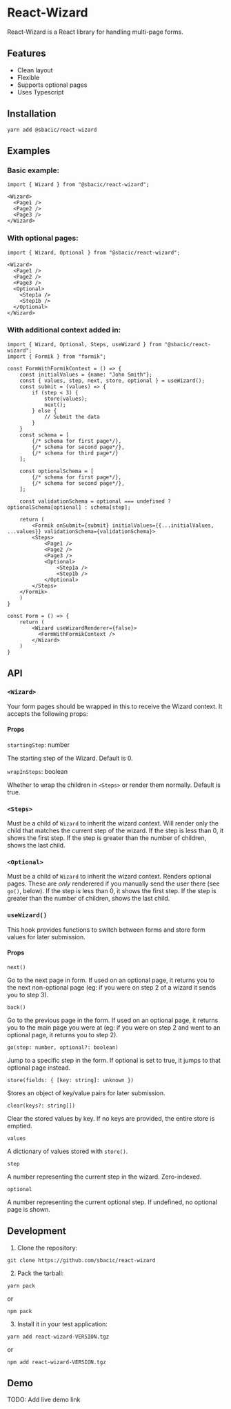 # React-Wizard

React-Wizard is a React library for handling multi-page forms.

## Features

- Clean layout
- Flexible
- Supports optional pages
- Uses Typescript

## Installation

`yarn add @sbacic/react-wizard`

## Examples

### Basic example:

```JSX
import { Wizard } from "@sbacic/react-wizard";

<Wizard>
  <Page1 />
  <Page2 />
  <Page3 />
</Wizard>
```

### With optional pages:

```JSX
import { Wizard, Optional } from "@sbacic/react-wizard";

<Wizard>
  <Page1 />
  <Page2 />
  <Page3 />
  <Optional>
    <Step1a />
    <Step1b />
  </Optional>
</Wizard>
```

### With additional context added in:

```JSX
import { Wizard, Optional, Steps, useWizard } from "@sbacic/react-wizard";
import { Formik } from "formik";

const FormWithFormikContext = () => {
    const initialValues = {name: "John Smith"};
    const { values, step, next, store, optional } = useWizard();
    const submit = (values) => {
        if (step < 3) {
            store(values);
            next();
        } else {
            // Submit the data
        }
    }
    const schema = [
        {/* schema for first page*/},
        {/* schema for second page*/},
        {/* schema for third page*/}
    ];

    const optionalSchema = [
        {/* schema for first page*/},
        {/* schema for second page*/},
    ];

    const validationSchema = optional === undefined ? optionalSchema[optional] : schema[step];

    return (
        <Formik onSubmit={submit} initialValues={{...initialValues, ...values}} validationSchema={validationSchema}>
        <Steps>
            <Page1 />
            <Page2 />
            <Page3 />
            <Optional>
                <Step1a />
                <Step1b />
            </Optional>
        </Steps>
    </Formik>
    )
}

const Form = () => {
    return (
        <Wizard useWizardRenderer={false}>
          <FormWithFormikContext />
        </Wizard>
    )
}

```

## API

### `<Wizard>`

Your form pages should be wrapped in this to receive the Wizard context. It accepts the following props:

#### Props

`startingStep`: number

The starting step of the Wizard. Default is 0.

`wrapInSteps`: boolean

Whether to wrap the children in `<Steps>` or render them normally. Default is true.

### `<Steps>`

Must be a child of `Wizard` to inherit the wizard context. Will render only the child that matches the current step of the wizard.
If the step is less than 0, it shows the first step.
If the step is greater than the number of children, shows the last child.

### `<Optional>`

Must be a child of `Wizard` to inherit the wizard context. Renders optional pages. These are _only_ renderered if you manually send the user there (see `go()`, below).
If the step is less than 0, it shows the first step.
If the step is greater than the number of children, shows the last child.

### `useWizard()`

This hook provides functions to switch between forms and store form values for later submission.

#### Props

`next()`

Go to the next page in form. If used on an optional page, it returns you to the next non-optional page (eg: if you were on step 2 of a wizard it sends you to step 3).

`back()`

Go to the previous page in the form. If used on an optional page, it returns you to the main page you were at (eg: if you were on step 2 and went to an optional page, it returns you to step 2).

`go(step: number, optional?: boolean)`

Jump to a specific step in the form. If optional is set to true, it jumps to that optional page instead.

`store(fields: { [key: string]: unknown })`

Stores an object of key/value pairs for later submission.

`clear(keys?: string[])`

Clear the stored values by key. If no keys are provided, the entire store is emptied.

`values`

A dictionary of values stored with `store()`.

`step`

A number representing the current step in the wizard. Zero-indexed.

`optional`

A number representing the current optional step. If undefined, no optional page is shown.

## Development

1. Clone the repository:

`git clone https://github.com/sbacic/react-wizard`

2. Pack the tarball:

`yarn pack`

or

`npm pack`

3. Install it in your test application:

`yarn add react-wizard-VERSION.tgz`

or

`npm add react-wizard-VERSION.tgz`

## Demo

TODO: Add live demo link
